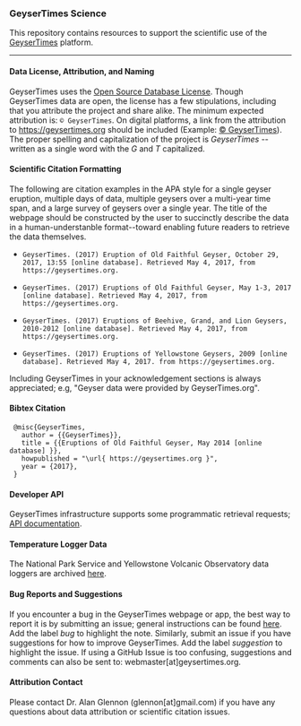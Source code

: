 ### GeyserTimes Science
This repository contains resources to support the scientific use of the [GeyserTimes](http://geysertimes.org) platform. 

---

#### Data License, Attribution, and Naming
GeyserTimes uses the [Open Source Database License](http://opendatacommons.org/licenses/odbl/summary/). Though GeyserTimes data are open, the license has a few stipulations, including that you attribute the project and share alike. The minimum expected attribution is: `© GeyserTimes`. On digital platforms, a link from the attribution to https://geysertimes.org should be included (Example: [© GeyserTimes](https://geysertimes.org)). The proper spelling and capitalization of the project is *GeyserTimes* -- written as a single word with the *G* and *T* capitalized.


#### Scientific Citation Formatting
The following are citation examples in the APA style for a single geyser eruption, multiple days of data, multiple geysers over a multi-year time span, and a large survey of geysers over a single year. The title of the webpage should be constructed by the user to succinctly describe the data in a human-understanble format--toward enabling future readers to retrieve the data themselves.

* `GeyserTimes. (2017) Eruption of Old Faithful Geyser, October 29, 2017, 13:55 [online database]. Retrieved May 4, 2017, from https://geysertimes.org.`  <p />
* `GeyserTimes. (2017) Eruptions of Old Faithful Geyser, May 1-3, 2017 [online database]. Retrieved May 4, 2017, from https://geysertimes.org.`  <p />
* `GeyserTimes. (2017) Eruptions of Beehive, Grand, and Lion Geysers, 2010-2012 [online database]. Retrieved May 4, 2017, from https://geysertimes.org.`  <p />
* `GeyserTimes. (2017) Eruptions of Yellowstone Geysers, 2009 [online database]. Retrieved May 4, 2017. from https://geysertimes.org.`  

Including GeyserTimes in your acknowledgement sections is always appreciated; e.g, "Geyser data were provided by GeyserTimes.org".

#### Bibtex Citation  
```
 @misc{GeyserTimes,
   author = {{GeyserTimes}},
   title = {{Eruptions of Old Faithful Geyser, May 2014 [online database] }},
   howpublished = "\url{ https://geysertimes.org }",
   year = {2017},
 }
```

#### Developer API  
GeyserTimes infrastructure supports some programmatic retrieval requests; [API documentation](http://geysertimes.org/api/v4/docs/index.php).  

#### Temperature Logger Data  
The National Park Service and Yellowstone Volcanic Observatory data loggers are archived [here](http://geysertimes.org/datalogger/index.php).

#### Bug Reports and Suggestions    
If you encounter a bug in the GeyserTimes webpage or app, the best way to report it is by submitting an issue; general instructions can be found [here](https://help.github.com/articles/creating-an-issue/). Add the label *bug* to highlight the note. Similarly, submit an issue if you have suggestions for how to improve GeyserTimes. Add the label *suggestion* to highlight the issue. If using a GitHub Issue is too confusing, suggestions and comments can also be sent to: webmaster[at]geysertimes.org.

#### Attribution Contact    
Please contact Dr. Alan Glennon (glennon[at]gmail.com) if you have any questions about data attribution or scientific citation issues.

